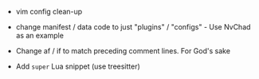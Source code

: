 - vim config clean-up
 - change manifest / data code to just "plugins" / "configs" - Use NvChad as an example

- Change af / if to match preceding comment lines. For God's sake

- Add ``super`` Lua snippet (use treesitter)
